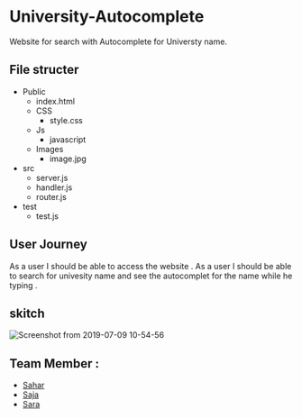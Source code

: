 # University-Autocomplete

Website for search with Autocomplete for Universty name.

## File structer
- Public 
  - index.html
  - CSS
    - style.css
  - Js
    - javascript
  - Images
    - image.jpg
 - src
   - server.js
   - handler.js
   - router.js
 - test
   - test.js
 
 
 
 ## User Journey
 
 As a user I should be able to access the website .
 As a user I should be able to search for univesity name and see the autocomplet for the name while he typing .
 
 ## skitch 
 ![Screenshot from 2019-07-09 10-54-56](https://user-images.githubusercontent.com/47992412/60869842-65206180-a238-11e9-94c6-486895d6caa2.png)

 
 
 ## Team Member :
 
 - [Sahar](https://github.com/saharAdem)
 - [Saja](https://github.com/SajaLahaleeh)
 - [Sara](https://github.com/sara219)
